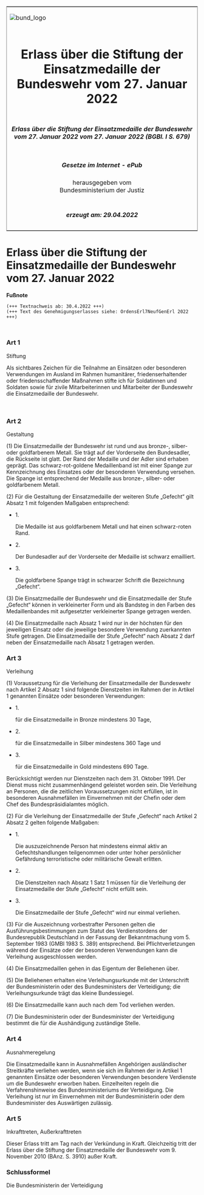 <span id="DECKBLATT.html"></span>

<table border="0" frame="border" width="100%">

<tr valign="top">

<td align="left">

![bund\_logo](BfJ_2021_Web_de_de.gif)

</td>

<td align="right">

 

</td>

</tr>

<tr align="center" valign="middle">

<td colspan="2">

# Erlass über die Stiftung der Einsatzmedaille der Bundeswehr vom 27. Januar 2022

</td>

</tr>

<tr align="center" valign="middle">

<td colspan="2">

##### Erlass über die Stiftung der Einsatzmedaille der Bundeswehr vom 27. Januar 2022 vom 27. Januar 2022 (BGBl. I S. 679)

</td>

</tr>

<tr align="center" valign="middle">

<td colspan="2">

  
  

##### Gesetze im Internet - ePub  
  
herausgegeben vom  
Bundesministerium der Justiz

</td>

</tr>

<tr align="center" valign="bottom">

<td colspan="2">

  
  

##### erzeugt am: 29.04.2022

</td>

</tr>

</table>

<span id="BJNR067900022.html"></span>

# Erlass über die Stiftung der Einsatzmedaille der Bundeswehr vom 27. Januar 2022

<div>

  
**Fußnote**

<div class="jnhtml">

<div>

<div class="jurAbsatz">

  

``` 
(+++ Textnachweis ab: 30.4.2022 +++)
(+++ Text des Genehmigungserlasses siehe: OrdensErl7NeufGenErl 2022 +++)

 
```

</div>

</div>

</div>

</div>

<span id="BJNR067900022BJNE000100000.html"></span>

### Art 1  
Stiftung

<div>

<div class="jnhtml">

<div>

<div class="jurAbsatz">

Als sichtbares Zeichen für die Teilnahme an Einsätzen oder besonderen
Verwendungen im Ausland im Rahmen humanitärer, friedenserhaltender oder
friedensschaffender Maßnahmen stifte ich für Soldatinnen und Soldaten
sowie für zivile Mitarbeiterinnen und Mitarbeiter der Bundeswehr die
Einsatzmedaille der Bundeswehr.

</div>

<div class="jurAbsatz">

 

</div>

</div>

</div>

</div>

<span id="BJNR067900022BJNE000200000.html"></span>

### Art 2  
Gestaltung

<div>

<div class="jnhtml">

<div>

<div class="jurAbsatz">

(1) Die Einsatzmedaille der Bundeswehr ist rund und aus bronze-, silber-
oder goldfarbenem Metall. Sie trägt auf der Vorderseite den Bundesadler,
die Rückseite ist glatt. Der Rand der Medaille und der Adler sind
erhaben geprägt. Das schwarz-rot-goldene Medaillenband ist mit einer
Spange zur Kennzeichnung des Einsatzes oder der besonderen Verwendung
versehen. Die Spange ist entsprechend der Medaille aus bronze-, silber-
oder goldfarbenem Metall.

</div>

<div class="jurAbsatz">

(2) Für die Gestaltung der Einsatzmedaille der weiteren Stufe „Gefecht“
gilt Absatz 1 mit folgenden Maßgaben entsprechend:

  - 1\.
    
    <div style="">
    
    Die Medaille ist aus goldfarbenem Metall und hat einen schwarz-roten
    Rand.
    
    </div>

  - 2\.
    
    <div style="">
    
    Der Bundesadler auf der Vorderseite der Medaille ist schwarz
    emailliert.
    
    </div>

  - 3\.
    
    <div style="">
    
    Die goldfarbene Spange trägt in schwarzer Schrift die Bezeichnung
    „Gefecht“.
    
    </div>

</div>

<div class="jurAbsatz">

(3) Die Einsatzmedaille der Bundeswehr und die Einsatzmedaille der Stufe
„Gefecht“ können in verkleinerter Form und als Bandsteg in den Farben
des Medaillenbandes mit aufgesetzter verkleinerter Spange getragen
werden.

</div>

<div class="jurAbsatz">

(4) Die Einsatzmedaille nach Absatz 1 wird nur in der höchsten für den
jeweiligen Einsatz oder die jeweilige besondere Verwendung zuerkannten
Stufe getragen. Die Einsatzmedaille der Stufe „Gefecht“ nach Absatz 2
darf neben der Einsatzmedaille nach Absatz 1 getragen werden.

</div>

</div>

</div>

</div>

<span id="BJNR067900022BJNE000300000.html"></span>

### Art 3  
Verleihung

<div>

<div class="jnhtml">

<div>

<div class="jurAbsatz">

(1) Voraussetzung für die Verleihung der Einsatzmedaille der Bundeswehr
nach Artikel 2 Absatz 1 sind folgende Dienstzeiten im Rahmen der in
Artikel 1 genannten Einsätze oder besonderen Verwendungen:

  - 1\.
    
    <div style="">
    
    für die Einsatzmedaille in Bronze mindestens 30 Tage,
    
    </div>

  - 2\.
    
    <div style="">
    
    für die Einsatzmedaille in Silber mindestens 360 Tage und
    
    </div>

  - 3\.
    
    <div style="">
    
    für die Einsatzmedaille in Gold mindestens 690 Tage.
    
    </div>

Berücksichtigt werden nur Dienstzeiten nach dem 31. Oktober 1991. Der
Dienst muss nicht zusammenhängend geleistet worden sein. Die Verleihung
an Personen, die die zeitlichen Voraussetzungen nicht erfüllen, ist in
besonderen Ausnahmefällen im Einvernehmen mit der Chefin oder dem Chef
des Bundespräsidialamtes möglich.

</div>

<div class="jurAbsatz">

(2) Für die Verleihung der Einsatzmedaille der Stufe „Gefecht“ nach
Artikel 2 Absatz 2 gelten folgende Maßgaben:

  - 1\.
    
    <div style="">
    
    Die auszuzeichnende Person hat mindestens einmal aktiv an
    Gefechtshandlungen teilgenommen oder unter hoher persönlicher
    Gefährdung terroristische oder militärische Gewalt erlitten.
    
    </div>

  - 2\.
    
    <div style="">
    
    Die Dienstzeiten nach Absatz 1 Satz 1 müssen für die Verleihung der
    Einsatzmedaille der Stufe „Gefecht“ nicht erfüllt sein.
    
    </div>

  - 3\.
    
    <div style="">
    
    Die Einsatzmedaille der Stufe „Gefecht“ wird nur einmal verliehen.
    
    </div>

</div>

<div class="jurAbsatz">

(3) Für die Auszeichnung vorbestrafter Personen gelten die
Ausführungsbestimmungen zum Statut des Verdienstordens der
Bundesrepublik Deutschland in der Fassung der Bekanntmachung vom 5.
September 1983 (GMBl 1983 S. 389) entsprechend. Bei Pflichtverletzungen
während der Einsätze oder der besonderen Verwendungen kann die
Verleihung ausgeschlossen werden.

</div>

<div class="jurAbsatz">

(4) Die Einsatzmedaillen gehen in das Eigentum der Beliehenen über.

</div>

<div class="jurAbsatz">

(5) Die Beliehenen erhalten eine Verleihungsurkunde mit der Unterschrift
der Bundesministerin oder des Bundesministers der Verteidigung; die
Verleihungsurkunde trägt das kleine Bundessiegel.

</div>

<div class="jurAbsatz">

(6) Die Einsatzmedaille kann auch nach dem Tod verliehen werden.

</div>

<div class="jurAbsatz">

(7) Die Bundesministerin oder der Bundesminister der Verteidigung
bestimmt die für die Aushändigung zuständige Stelle.

</div>

</div>

</div>

</div>

<span id="BJNR067900022BJNE000400000.html"></span>

### Art 4  
Ausnahmeregelung

<div>

<div class="jnhtml">

<div>

<div class="jurAbsatz">

Die Einsatzmedaille kann in Ausnahmefällen Angehörigen ausländischer
Streitkräfte verliehen werden, wenn sie sich im Rahmen der in Artikel 1
genannten Einsätze oder besonderen Verwendungen besondere Verdienste um
die Bundeswehr erworben haben. Einzelheiten regeln die
Verfahrenshinweise des Bundesministeriums der Verteidigung. Die
Verleihung ist nur im Einvernehmen mit der Bundesministerin oder dem
Bundesminister des Auswärtigen zulässig.

</div>

</div>

</div>

</div>

<span id="BJNR067900022BJNE000500000.html"></span>

### Art 5  
Inkrafttreten, Außerkrafttreten

<div>

<div class="jnhtml">

<div>

<div class="jurAbsatz">

Dieser Erlass tritt am Tag nach der Verkündung in Kraft. Gleichzeitig
tritt der Erlass über die Stiftung der Einsatzmedaille der Bundeswehr
vom 9. November 2010 (BAnz. S. 3910) außer Kraft.

</div>

</div>

</div>

</div>

<span id="BJNR067900022BJNE000600000.html"></span>

### Schlussformel  

<div>

<div class="jnhtml">

<div>

<div class="jurAbsatz">

<span class="SP">Die Bundesministerin der Verteidigung</span>

</div>

</div>

</div>

</div>
